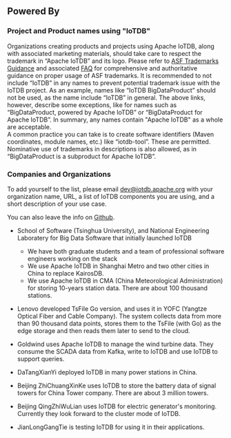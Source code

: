 <!--

    Licensed to the Apache Software Foundation (ASF) under one
    or more contributor license agreements.  See the NOTICE file
    distributed with this work for additional information
    regarding copyright ownership.  The ASF licenses this file
    to you under the Apache License, Version 2.0 (the
    "License"); you may not use this file except in compliance
    with the License.  You may obtain a copy of the License at
    
        http://www.apache.org/licenses/LICENSE-2.0
    
    Unless required by applicable law or agreed to in writing,
    software distributed under the License is distributed on an
    "AS IS" BASIS, WITHOUT WARRANTIES OR CONDITIONS OF ANY
    KIND, either express or implied.  See the License for the
    specific language governing permissions and limitations
    under the License.

-->

## Powered By

### Project and Product names using "IoTDB"

Organizations creating products and projects using Apache IoTDB, along with associated marketing materials, should take care to respect the trademark in “Apache IoTDB” and its logo. Please refer to [ASF Trademarks Guidance](https://www.apache.org/foundation/marks/) and associated [FAQ](https://www.apache.org/foundation/marks/faq/) for comprehensive and authoritative guidance on proper usage of ASF trademarks.
It is recommended to not include “IoTDB” in any names to prevent potential trademark issue with the IoTDB project.
As an example, names like “IoTDB BigDataProduct” should not be used, as the name include “IoTDB” in general. The above links, however, describe some exceptions, like for names such as “BigDataProduct, powered by Apache IoTDB” or “BigDataProduct for Apache IoTDB”. In summary, any names contain "Apache IoTDB" as a whole are acceptable.  
A common practice you can take is to create software identifiers (Maven coordinates, module names, etc.) like “iotdb-tool”. These are permitted. Nominative use of trademarks in descriptions is also allowed, as in “BigDataProduct is a subproduct for Apache IoTDB”.

### Companies and Organizations
To add yourself to the list, please email dev@iotdb.apache.org with your organization name, URL, a list of IoTDB components you are using, and a short description of your use case.

You can also leave the info on [Github](https://github.com/apache/iotdb/issues/748).

- School of Software (Tsinghua University), and National Engineering Laboratery for Big Data Software  that initially launched IoTDB  
  - We have both graduate students and a team of professional software engineers working on the stack
  - We use Apache IoTDB in Shanghai Metro and two other cities in China to replace KairosDB.
  - We use Apache IoTDB in CMA (China Meteorological Administration) for storing 10-years station data. There are about 100 thousand stations.

- Lenovo developed TsFile Go version, and uses it in YOFC (Yangtze Optical Fiber and Cable Company). The system collects data from more than 90 thousand data points, stores them to the TsFile (with Go) as the edge storage and then reads them later to send to the cloud. 

- Goldwind uses Apache IoTDB to manage the wind turbine data. They consume the SCADA data from Kafka, write to IoTDB and use IoTDB to support queries.

- DaTangXianYi deployed IoTDB in many power stations in China.
 
- Beijing ZhiChuangXinKe uses IoTDB to store the battery data of signal towers for China Tower company. There are about 3 million towers.

- Beijing QingZhiWuLian uses IoTDB for electric generator's monitoring. Currently they look forward to the cluster mode of IoTDB.

- JianLongGangTie is testing IoTDB for using it in their applications.
 
